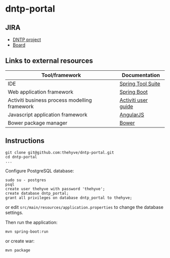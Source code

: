 # dntp-portal

## JIRA
- [DNTP project](https://jira.thehyve.nl/browse/DNTP)
- [Board](https://jira.thehyve.nl/secure/RapidBoard.jspa?rapidView=36)

## Links to external resources
| Tool/framework | Documentation | 
| ---------------| ------------- |
| IDE | [Spring Tool Suite](https://spring.io/tools/sts) |
| Web application framework | [Spring Boot](http://spring.io/guides/gs/spring-boot/) |
| Activiti business process modelling framework | [Activiti user guide](http://activiti.org/userguide/) |
| Javascript application framework | [AngularJS](https://docs.angularjs.org/guide) |
| Bower package manager | [Bower](http://bower.io/) |

## Instructions 
```
git clone git@github.com:thehyve/dntp-portal.git
cd dntp-portal
...
```

Configure PostgreSQL database:
```
sudo su - postgres
psql 
create user thehyve with password 'thehyve';
create database dntp_portal;
grant all privileges on database dntp_portal to thehyve;
```
or edit `src/main/resources/application.properties` to change
the database settings.

Then run the application:
```
mvn spring-boot:run
```
or create war:
```
mvn package 
```